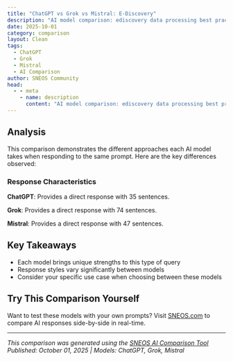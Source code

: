 ```yaml
---
title: "ChatGPT vs Grok vs Mistral: E-Discovery"
description: "AI model comparison: ediscovery data processing best practices..."
date: 2025-10-01
category: comparison
layout: Clean
tags:
  - ChatGPT
  - Grok
  - Mistral
  - AI Comparison
author: SNEOS Community
head:
  - - meta
    - name: description
      content: "AI model comparison: ediscovery data processing best practices..."
---
```


<ChatComparison
  title="ChatGPT vs Grok vs Mistral: E-Discovery"
  prompt="ediscovery data processing best practices"
  :responses='{
    "ChatGPT": "Certainly! Here are some best practices for eDiscovery data processing to ensure efficiency, accuracy, and defensibility:\n\n### 1. **Planning and Preparation**\n- **Understand the Scope:** Clearly define the scope of the eDiscovery request including relevant custodians, date ranges, and data sources.\n- **Preservation Notices:** Issue legal hold notices promptly to prevent deletion or alteration of relevant data.\n- **Data Mapping:** Identify all potential data sources and formats (emails, documents, databases, social media, etc.).\n\n### 2. **Data Collection**\n- **Forensic Collection:** Use forensically sound methods to preserve metadata and ensure data integrity.\n- **Minimize Data Volumes:** Collect only relevant data to reduce processing time and cost.\n- **Chain of Custody:** Maintain a detailed chain of custody log for all collected data.\n\n### 3. **Data Processing**\n- **Use Specialized Tools:** Employ reliable eDiscovery processing software that handles a variety of file types, metadata extraction, and de-duplication.\n- **Indexing and OCR:** Ensure full-text indexing and OCR for scanned documents and images to facilitate searching.\n- **De-duplication:** Remove duplicate files to reduce volume and streamline review.\n- **Metadata Preservation:** Maintain metadata to support evidence authenticity and provide context.\n- **Filtering:** Apply appropriate date ranges, keyword terms, and custodian filters to narrow datasets.\n- **Language Identification and Translation:** Identify non-English content and apply translations if necessary.\n\n### 4. **Quality Control**\n- **Validation Checks:** Perform initial validation of processed data for correctness and completeness.\n- **Sampling:** Use random sampling to verify data integrity after processing.\n- **Error Handling:** Address corrupted or unreadable files systematically.\n\n### 5. **Security and Compliance**\n- **Data Privacy:** Ensure compliance with privacy laws (e.g., GDPR, HIPAA) during processing.\n- **Access Controls:** Limit data access to authorized personnel with role-based permissions.\n- **Audit Trails:** Maintain detailed logs of all processing activities for defensibility.\n\n### 6. **Collaboration and Communication**\n- **Regular Updates:** Provide stakeholders with status updates and early case assessments.\n- **Documentation:** Document all procedures, tools used, and decisions to ensure transparency and repeatability.\n\n### 7. **Integration with Review**\n- **Seamless Workflow:** Integrate processing outputs directly into the document review platform.\n- **Tagging and Categorization:** Apply initial coding during processing where possible to aid reviewers.\n\n---\n\nFollowing these best practices helps ensure eDiscovery data processing is effective, defensible, and aligned with legal requirements, ultimately facilitating a more efficient review and production phase. If you need more specific guidance or tool recommendations, feel free to ask!",
    "Grok": "eDiscovery data processing is a critical phase in the electronic discovery process, where data collected from various sources is prepared for review and analysis in legal proceedings. Implementing best practices ensures efficiency, accuracy, and defensibility while minimizing costs and risks. Below are eDiscovery data processing best practices:\n\n---\n\n### 1. Develop a Clear Data Processing Plan\n- **Define Objectives:** Understand the scope of the case and the specific data needed for review (e.g., relevant custodians, date ranges, keywords).\n- **Document Processes:** Create a detailed workflow for data processing, including steps for data ingestion, filtering, and output, to ensure repeatability and defensibility.\n- **Engage Stakeholders:** Collaborate with legal teams, IT professionals, and vendors early to align on goals, technology, and protocols.\n\n---\n\n### 2. Preserve Data Integrity\n- **Maintain Chain of Custody:** Document every step of data handling to prove that data has not been altered or tampered with.\n- **Use Write-Protection:** Employ tools and methods to prevent accidental modification of original data during collection and processing.\n- **Hash Values:** Generate and verify checksums (e.g., MD5 or SHA-1 hashes) for data sets to ensure integrity before and after processing.\n\n---\n\n### 3. Filter and Deduplicate Data Early\n- **Apply Early Case Assessment (ECA):** Use ECA tools to analyze data before full processing to identify relevant documents and reduce volume.\n- **Deduplication:** Remove duplicate files (both exact duplicates and near-duplicates) to reduce the volume of data for review, saving time and cost. Decide whether deduplication should be applied globally (across all custodians) or per custodian.\n- **Apply Date and Keyword Filters:** Use date ranges, file type filters, and keyword searches to exclude irrelevant data early in the process.\n\n---\n\n### 4. Standardize Data Formats\n- **Convert to Usable Formats:** Process data into standardized, searchable formats (e.g., native files to TIFF or PDF for review, with OCR for scanned documents).\n- **Extract Metadata:** Preserve and extract relevant metadata (e.g., author, date created, file type) for filtering and analysis.\n- **Handle Unsupported Formats:** Identify and address data in unsupported or proprietary formats by using specialized tools or manual conversion processes.\n\n---\n\n### 5. Manage Data Volume and Complexity\n- **Leverage Technology-Assisted Review (TAR):** Use machine learning and predictive coding to prioritize relevant documents and reduce manual review time.\n- **Segment Large Data Sets:** Break down large data sets into manageable batches for processing to avoid system overloads and ensure accuracy.\n- **Exclude Non-Relevant Data:** Use file type filters to exclude irrelevant file types (e.g., system files, executables) unless they are specifically required.\n\n---\n\n### 6. Address Multilingual and Special Data Types\n- **Handle Foreign Languages:** Use language detection tools and translation software to process and review data in multiple languages.\n- **Process Multimedia Files:** Develop protocols for handling audio, video, and image files, including transcription or content extraction where necessary.\n- **Deal with Encrypted Data:** Identify encrypted or password-protected files and work with IT or custodians to decrypt them legally and securely.\n\n---\n\n### 7. Ensure Compliance with Legal and Regulatory Standards\n- **Adhere to Data Privacy Laws:** Comply with regulations such as GDPR, HIPAA, or CCPA, especially when processing personal or sensitive data. Redact personally identifiable information (PII) as needed.\n- **Follow Court Rules and Guidelines:** Ensure processing aligns with Federal Rules of Civil Procedure (FRCP) or other relevant jurisdiction-specific rules.\n- **Implement Data Security Measures:** Use encryption, secure storage, and access controls to protect data during processing and transfer.\n\n---\n\n### 8. Quality Control and Validation\n- **Perform QC Checks:** Validate processed data for completeness, accuracy, and consistency (e.g., check for missing files, corrupted data, or incorrect metadata).\n- **Test Searchability:** Confirm that text extraction (OCR) and indexing have been successful and that documents are searchable.\n- **Audit Logs:** Maintain detailed logs of processing activities to provide transparency and support defensibility in case of challenges.\n\n---\n\n### 9. Collaborate with Review Teams\n- **Prepare Data for Review:** Organize processed data into a format compatible with the review platform (e.g., load files with proper field mapping).\n- **Provide Clear Deliverables:** Deliver data sets with clear documentation, including processing reports, exception logs, and deduplication summaries.\n- **Communicate Issues Early:** Notify legal teams of any processing challenges (e.g., corrupted files, missing data) and propose solutions.\n\n---\n\n### 10. Optimize Cost and Efficiency\n- **Use Scalable Tools:** Employ robust eDiscovery platforms or vendors that can handle large data volumes efficiently.\n- **Minimize Manual Intervention:** Automate repetitive tasks like file conversion, deduplication, and filtering to reduce errors and save time.\n- **Track Metrics:** Monitor processing costs, timelines, and data reduction rates to identify opportunities for improvement in future projects.\n\n---\n\n### 11. Work with Experienced Vendors or Tools\n- **Choose Reliable Software:** Select eDiscovery tools with strong processing capabilities (e.g., Relativity, Nuix, DISCO) that support automation and scalability.\n- **Partner with Experts:** If outsourcing, work with reputable eDiscovery vendors who follow industry standards and provide transparent reporting.\n- **Stay Updated on Technology:** Keep abreast of advancements in eDiscovery tools, such as AI-driven analytics, to improve processing outcomes.\n\n---\n\n### 12. Prepare for Defensibility\n- **Document Everything:** Maintain detailed records of processing decisions, workflows, and tools used to defend the process if challenged in court.\n- **Be Transparent:** Provide opposing counsel or courts with information about processing methods if required, ensuring compliance with discovery obligations.\n- **Retain Exception Reports:** Keep logs of any data that could not be processed (e.g., corrupt files) and document steps taken to address issues.\n\n---\n\nBy following these best practices, organizations can streamline eDiscovery data processing, reduce costs, improve accuracy, and ensure compliance with legal and regulatory requirements. Tailor these practices to the specific needs of each case, balancing efficiency with thoroughness to achieve the best outcomes.",
    "Mistral": "E-discovery (electronic discovery) data processing is a critical step in managing and reviewing electronic information for legal purposes. Effective data processing ensures that relevant data is identified, preserved, and reviewed efficiently. Here are some best practices for e-discovery data processing:\n\n### 1. **Early Case Assessment (ECA)**\n   - **Identify Key Players:** Determine who the key custodians are and what data sources are relevant.\n   - **Scope the Data:** Understand the volume and types of data involved.\n   - **Initial Review:** Conduct a preliminary review to identify potentially relevant data and eliminate non-relevant data early on.\n\n### 2. **Data Collection**\n   - **Preservation:** Ensure that data is preserved from the moment litigation is anticipated.\n   - **Comprehensive Collection:** Collect data from all relevant sources, including emails, documents, databases, and social media.\n   - **Metadata Preservation:** Ensure that metadata is preserved to maintain the integrity and context of the data.\n\n### 3. **Data Processing**\n   - **Deduplication:** Remove duplicate files to reduce the volume of data to be reviewed.\n   - **De-NISTing:** Filter out system files and other non-relevant data using the National Institute of Standards and Technology (NIST) list.\n   - **Email Threading:** Organize emails into threads to make review more efficient.\n   - **Text Extraction:** Extract text from documents for indexing and searching.\n   - **OCR (Optical Character Recognition):** Convert scanned documents and images into searchable text.\n\n### 4. **Data Filtering and Culling**\n   - **Keyword Searching:** Use keyword searches to identify potentially relevant documents.\n   - **Date Range Filtering:** Limit the data to a specific date range relevant to the case.\n   - **Custodian Filtering:** Focus on data from specific custodians.\n   - **File Type Filtering:** Exclude non-relevant file types.\n\n### 5. **Data Review**\n   - **Technology-Assisted Review (TAR):** Use machine learning algorithms to prioritize and review documents more efficiently.\n   - **Predictive Coding:** Train the system to identify relevant documents based on a sample set.\n   - **Manual Review:** Conduct a thorough manual review of the remaining documents.\n   - **Quality Control:** Implement quality control measures to ensure the accuracy and completeness of the review.\n\n### 6. **Data Security**\n   - **Encryption:** Use encryption to protect data during transfer and storage.\n   - **Access Controls:** Implement strict access controls to ensure only authorized personnel can access the data.\n   - **Audit Trails:** Maintain audit trails to track who accessed the data and when.\n\n### 7. **Documentation and Reporting**\n   - **Chain of Custody:** Maintain a detailed chain of custody to document the handling of data from collection to production.\n   - **Compliance Reporting:** Ensure compliance with legal and regulatory requirements.\n   - **Progress Tracking:** Regularly track and report on the progress of data processing and review.\n\n### 8. **Collaboration and Communication**\n   - **Cross-Functional Teams:** Involve legal, IT, and compliance teams to ensure a comprehensive approach.\n   - **Regular Meetings:** Hold regular meetings to discuss progress, challenges, and next steps.\n   - **Clear Communication:** Ensure clear communication among all stakeholders to avoid misunderstandings and delays.\n\n### 9. **Continuous Improvement**\n   - **Feedback Loop:** Implement a feedback loop to continuously improve the data processing workflow.\n   - **Training:** Provide ongoing training for team members to stay updated with the latest tools and techniques.\n   - **Technology Upgrades:** Regularly update and upgrade technology to enhance efficiency and accuracy.\n\n### 10. **Compliance and Ethics**\n   - **Legal Hold Notices:** Ensure that legal hold notices are issued promptly and effectively.\n   - **Ethical Considerations:** Adhere to ethical guidelines and standards in the handling of data.\n   - **Privacy Concerns:** Address privacy concerns and ensure compliance with data protection regulations.\n\nBy following these best practices, organizations can ensure that their e-discovery data processing is efficient, accurate, and compliant with legal and regulatory requirements."
  }'
  published-date="21:34"
/>

## Analysis

This comparison demonstrates the different approaches each AI model takes when responding to the same prompt. Here are the key differences observed:

### Response Characteristics

**ChatGPT**: Provides a direct response with 35 sentences. 

**Grok**: Provides a direct response with 74 sentences. 

**Mistral**: Provides a direct response with 47 sentences. 

## Key Takeaways

- Each model brings unique strengths to this type of query
- Response styles vary significantly between models
- Consider your specific use case when choosing between these models

## Try This Comparison Yourself

Want to test these models with your own prompts? Visit [SNEOS.com](https://sneos.com) to compare AI responses side-by-side in real-time.

---

*This comparison was generated using the [SNEOS AI Comparison Tool](https://sneos.com)*
*Published: October 01, 2025 | Models: ChatGPT, Grok, Mistral*
